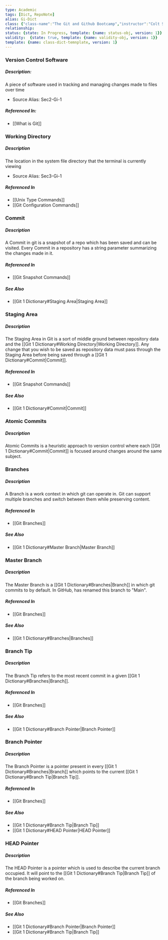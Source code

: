 ```yaml
---
type: Academic
tags: [Dict, RepoNote]
alias: Gi-Dict
class: {"class-name":"The Git and Github Bootcamp","instructor":"Colt Steele","medium":"Online Course","start-date":"2023-04-25","online-platform":"Udemy","length":"17 hours","class-alias":"Gi-1","template":{"name":"class-online-course-obj","version":1}}
relationship: 
status: {state: In Progress, template: {name: status-obj, version: 1}}
validity:  {state: true, template: {name: validity-obj, version: 1}}
template: {name: class-dict-temnplate, version: 1}
---
```


### Version Control Software 
##### Description:
A piece of software used in tracking and managing changes made to files over time
- Source Alias: Sec2-Gi-1

##### Referenced In:
- [[What is Git]]

### Working Directory
##### Description
The location in the system file directory that the terminal is currently viewing
- Source Alias: Sec3-Gi-1

##### Referenced In
- [[Unix Type Commands]]
- [[Git Configuration Commands]]

### Commit
##### Description
A Commit in git is a snapshot of a repo which has been saved and can be visited. Every Commit in a repository has a string parameter summarizing the changes made in it.

##### Referenced In
- [[Git Snapshot Commands]]

##### See Also 
- [[Git 1 Dictionary#Staging Area|Staging Area]]

### Staging Area
##### Description
The Staging Area in Git is a sort of middle ground between repository data and the [[Git 1 Dictionary#Working Directory|Working Directory]]. Any change that you wish to be saved as repository data must pass through the Staging Area before being saved through a [[Git 1 Dictionary#Commit|Commit]]. 

##### Referenced In
- [[Git Snapshot Commands]]

##### See Also
- [[Git 1 Dictionary#Commit|Commit]]

### Atomic Commits 
##### Description
Atomic Commits is a heuristic approach to version control where each [[Git 1 Dictionary#Commit|Commit]] is focused around changes around the same subject.

### Branches
##### Description
A Branch is a work context in which git can operate in. Git can support multiple branches and switch between them while preserving content. 

##### Referenced In
- [[Git Branches]]

##### See Also
- [[Git 1 Dictionary#Master Branch|Master Branch]]

### Master Branch
##### Description
The Master Branch is a [[Git 1 Dictionary#Branches|Branch]] in which git commits to by default. In GitHub, has renamed this branch to "Main".

##### Referenced In
- [[Git Branches]]

##### See Also
- [[Git 1 Dictionary#Branches|Branches]]

### Branch Tip
##### Description
The Branch Tip refers to the most recent commit in a given [[Git 1 Dictionary#Branches|Branch]].

##### Referenced In
- [[Git Branches]]

##### See Also
- [[Git 1 Dictionary#Branch Pointer|Branch Pointer]]

### Branch Pointer
##### Description
The Branch Pointer is a pointer present in every [[Git 1 Dictionary#Branches|Branch]] which points to the current [[Git 1 Dictionary#Branch Tip|Branch Tip]].

##### Referenced In
- [[Git Branches]]

##### See Also
- [[Git 1 Dictionary#Branch Tip|Branch Tip]]
- [[Git 1 Dictionary#HEAD Pointer|HEAD Pointer]]

### HEAD Pointer
##### Description
The HEAD Pointer is a pointer which is used to describe the current branch occupied. It will point to the [[Git 1 Dictionary#Branch Tip|Branch Tip]] of the branch being worked on.

##### Referenced In
- [[Git Branches]]

##### See Also
- [[Git 1 Dictionary#Branch Pointer|Branch Pointer]]
- [[Git 1 Dictionary#Branch Tip|Branch Tip]]